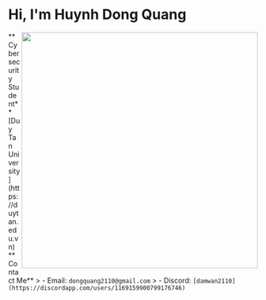# Hi, I'm Huynh Dong Quang
<img align="right" src="https://github.com/user-attachments/assets/cadf55db-9808-424d-b31e-fa8676dbdcc2" width="477">
 **Cybersecurity Student** [Duy Tan University](https://duytan.edu.vn)  
 **Contact Me**
> - Email: <code>dongquang2110@gmail.com</code>
> - Discord: <code>[damwan2110](https://discordapp.com/users/1169159900799176746)</code>

